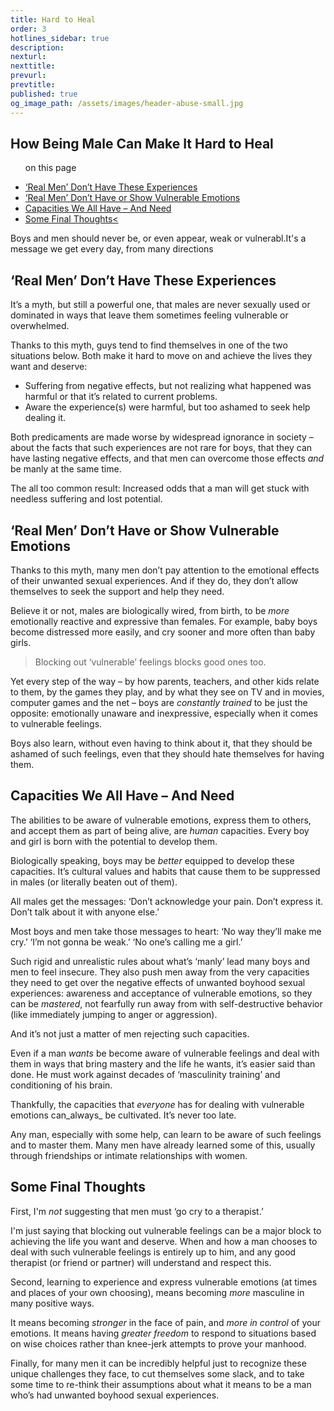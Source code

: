 ```yaml
---
title: Hard to Heal
order: 3
hotlines_sidebar: true
description:
nexturl:
nexttitle:
prevurl:
prevtitle:
published: true
og_image_path: /assets/images/header-abuse-small.jpg
---
```


## How Being Male Can Make It Hard to Heal

<ul class="onpage"><p class="onpage__header">on this page</p>
  <li><a href="#experiences">‘Real Men’ Don’t Have These Experiences</a></li>
  <li><a href="#emotions">‘Real Men’ Don’t Have or Show Vulnerable Emotions</a></li>
  <li><a href="#capacities">Capacities We All Have – And Need</a></li>
  <li><a href="#final">Some Final Thoughts<</a></li>
</ul>

Boys and men should never be, or even appear, weak or vulnerabl.It's a message we get every day, from many directions

## <a name="experiences"> ‘Real Men’ Don’t Have These Experiences</a>

It’s a myth, but still a powerful one, that males are never sexually used or dominated in ways that leave them sometimes feeling vulnerable or overwhelmed.

Thanks to this myth, guys tend to find themselves in one of the two situations below. Both make it hard to move on and achieve the lives they want and deserve:

*   Suffering from negative effects, but not realizing what happened was harmful or that it’s related to current problems.
*   Aware the experience(s) were harmful, but too ashamed to seek help dealing it.

Both predicaments are made worse by widespread ignorance in society – about the facts that such experiences are not rare for boys, that they can have lasting negative effects, and that men can overcome those effects _and_ be manly at the same time.

The all too common result: Increased odds that a man will get stuck with needless suffering and lost potential.

## <a name="emotions"> ‘Real Men’ Don’t Have or Show Vulnerable Emotions</a>

Thanks to this myth, many men don’t pay attention to the emotional effects of their unwanted sexual experiences. And if they do, they don’t allow themselves to seek the support and help they need.

Believe it or not, males are biologically wired, from birth, to be _more_ emotionally reactive and expressive than females. For example, baby boys become distressed more easily, and cry sooner and more often than baby girls.

> Blocking out ‘vulnerable’ feelings blocks good ones too.

Yet every step of the way – by how parents, teachers, and other kids relate to them, by the games they play, and by what they see on TV and in movies, computer games and the net – boys are _constantly trained_ to be just the opposite: emotionally unaware and inexpressive, especially when it comes to vulnerable feelings.

Boys also learn, without even having to think about it, that they should be ashamed of such feelings, even that they should hate themselves for having them.

## <a name="capacities"> Capacities We All Have – And Need</a>

The abilities to be aware of vulnerable emotions, express them to others, and accept them as part of being alive, are _human_ capacities. Every boy and girl is born with the potential to develop them.

Biologically speaking, boys may be _better_ equipped to develop these capacities. It’s cultural values and habits that cause them to be suppressed in males (or literally beaten out of them).

All males get the messages: ‘Don’t acknowledge your pain. Don’t express it. Don’t talk about it with anyone else.’

Most boys and men take those messages to heart: ‘No way they’ll make me cry.’ ‘I’m not gonna be weak.’ ‘No one’s calling me a girl.’

Such rigid and unrealistic rules about what’s ‘manly’ lead many boys and men to feel insecure. They also push men away from the very capacities they need to get over the negative effects of unwanted boyhood sexual experiences: awareness and acceptance of vulnerable emotions, so they can be _mastered_, not fearfully run away from with self-destructive behavior (like immediately jumping to anger or aggression).

And it’s not just a matter of men rejecting such capacities.

Even if a man _wants_ be become aware of vulnerable feelings and deal with them in ways that bring mastery and the life he wants, it’s easier said than done. He must work against decades of ‘masculinity training’ and conditioning of his brain.

Thankfully, the capacities that _everyone_ has for dealing with vulnerable emotions can_always_ be cultivated. It’s never too late.

Any man, especially with some help, can learn to be aware of such feelings and to master them. Many men have already learned some of this, usually through friendships or intimate relationships with women.

## <a name="final"> Some Final Thoughts</a>

First, I'm _not_ suggesting that men must ‘go cry to a therapist.’

I'm just saying that blocking out vulnerable feelings can be a major block to achieving the life you want and deserve. When and how a man chooses to deal with such vulnerable feelings is entirely up to him, and any good therapist (or friend or partner) will understand and respect this.

Second, learning to experience and express vulnerable emotions (at times and places of your own choosing), means becoming _more_ masculine in many positive ways.

It means becoming _stronger_ in the face of pain, and _more in control_ of your emotions. It means having _greater freedom_ to respond to situations based on wise choices rather than knee-jerk attempts to prove your manhood.

Finally, for many men it can be incredibly helpful just to recognize these unique challenges they face, to cut themselves some slack, and to take some time to re-think their assumptions about what it means to be a man who’s had unwanted boyhood sexual experiences.
